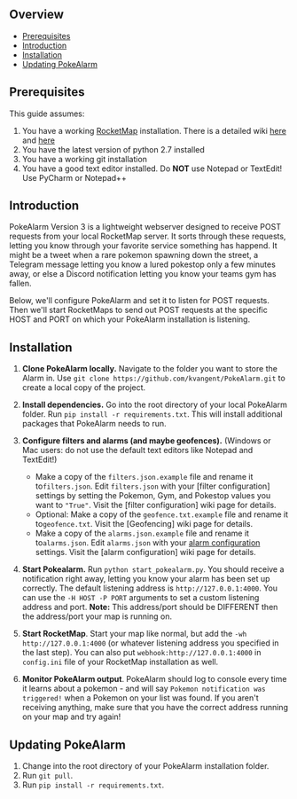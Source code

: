 ## Overview
* [Prerequisites](#prerequisites)
* [Introduction](#introduction)
* [Installation](#installation)
* [Updating PokeAlarm](#updating-pokealarm)

## Prerequisites
This guide assumes:

1. You have a working [RocketMap](https://github.com/RocketMap/RocketMap) installation. There is a detailed wiki [here](https://github.com/RocketMap/RocketMap/wiki) and [here](https://pgm.readthedocs.io/en/develop/index.html)
2. You have the latest version of python 2.7 installed
3. You have a working git installation
4. You have a good text editor installed.  Do **NOT** use Notepad or TextEdit! Use PyCharm or Notepad++

## Introduction
PokeAlarm Version 3 is a lightweight webserver designed to receive POST requests from your local RocketMap server. It sorts through these requests, letting you know through your favorite service something has happend. It might be a tweet when a rare pokemon spawning down the street, a Telegram message letting you know a lured pokestop only a few minutes away, or else a Discord notification letting you know your teams gym has fallen.

Below, we'll configure PokeAlarm and set it to listen for POST requests.  Then we'll start RocketMaps to send out POST requests at the specific HOST and PORT on which your PokeAlarm installation is listening.

## Installation

1. **Clone PokeAlarm locally.** Navigate to the folder you want to store the Alarm in. Use `git clone https://github.com/kvangent/PokeAlarm.git` to create a local copy of the project.

2. **Install dependencies.** Go into the root directory of your local PokeAlarm folder. Run `pip install -r requirements.txt`.  This will install additional packages that PokeAlarm needs to run.

3. **Configure filters and alarms (and maybe geofences).** (Windows or Mac users: do not use the default text editors like Notepad and TextEdit!)
    * Make a copy of the `filters.json.example` file and rename it to`filters.json`. Edit `filters.json` with your [filter configuration] settings by setting the Pokemon, Gym, and Pokestop values you want to `"True"`. Visit the [filter configuration] wiki page for details.
    * Optional: Make a copy of the `geofence.txt.example` file and rename it to`geofence.txt`. Visit the [Geofencing] wiki page for details.
    * Make a copy of the `alarms.json.example` file and rename it to`alarms.json`. Edit `alarms.json` with your [alarm configuration](https://github.com/kvangent/PokeAlarm/wiki/Alarm-Configuration) settings. Visit the [alarm configuration] wiki page for details.

4. **Start Pokealarm.** Run `python start_pokealarm.py`. You should receive a notification right away, letting you know your alarm has been set up correctly. The default listening address is `http://127.0.0.1:4000`. You can use the `-H HOST -P PORT` arguments to set a custom listening address and port. 
**Note:** This address/port should be DIFFERENT then the address/port your map is running on.

5. **Start RocketMap**. Start your map like normal, but add the `-wh http://127.0.0.1:4000` (or whatever listening address you specified in the last step). You can also put `webhook:http://127.0.0.1:4000` in `config.ini` file of your RocketMap installation as well.

6. **Monitor PokeAlarm output**.  PokeAlarm should log to console every time it learns about a pokemon - and will say `Pokemon notification was triggered!` when a Pokemon on your list was found. If you aren't receiving anything, make sure that you have the correct address running on your map and try again!

## Updating PokeAlarm

1. Change into the root directory of your PokeAlarm installation folder.
2. Run `git pull`.
3. Run `pip install -r requirements.txt`.
